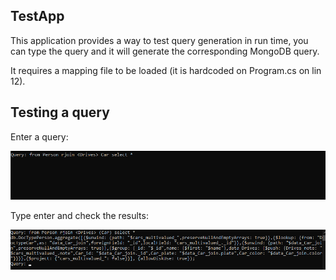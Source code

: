 ## TestApp

This application provides a way to test query generation in run time, you can type the query and it will generate the corresponding MongoDB query.

It requires a mapping file to be loaded (it is hardcoded on Program.cs on lin 12).

## Testing a query

Enter a query:

![query](query.png)

Type enter and check the results:

![query-result](query-results.png)
